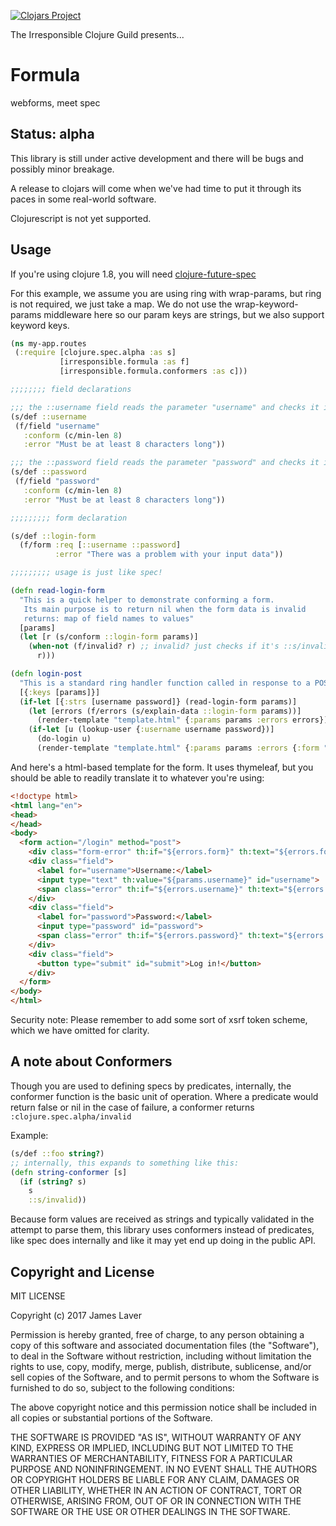 [![Clojars Project](https://img.shields.io/clojars/v/irresponsible/formula.svg)](https://clojars.org/irresponsible/formula)

The Irresponsible Clojure Guild presents...

# Formula

webforms, meet spec

## Status: alpha

This library is still under active development and there will be bugs and possibly minor breakage.

A release to clojars will come when we've had time to put it through its paces in some real-world software.

Clojurescript is not yet supported.

## Usage

If you're using clojure 1.8, you will need [clojure-future-spec](https://github.com/tonsky/clojure-future-spec)

For this example, we assume you are using ring with wrap-params, but ring is not
required, we just take a map. We do not use the wrap-keyword-params middleware
here so our param keys are strings, but we also support keyword keys.

```clojure
(ns my-app.routes
 (:require [clojure.spec.alpha :as s]
           [irresponsible.formula :as f]
           [irresponsible.formula.conformers :as c]))

;;;;;;;; field declarations

;;; the ::username field reads the parameter "username" and checks it is 8 chars+
(s/def ::username
 (f/field "username"
   :conform (c/min-len 8)
   :error "Must be at least 8 characters long"))

;;; the ::password field reads the parameter "password" and checks it is 8 chars+
(s/def ::password
 (f/field "password"
   :conform (c/min-len 8)
   :error "Must be at least 8 characters long"))

;;;;;;;;; form declaration

(s/def ::login-form
  (f/form :req [::username ::password]
          :error "There was a problem with your input data"))

;;;;;;;;; usage is just like spec!

(defn read-login-form
  "This is a quick helper to demonstrate conforming a form.
   Its main purpose is to return nil when the form data is invalid
   returns: map of field names to values"
  [params]
  (let [r (s/conform ::login-form params)]
    (when-not (f/invalid? r) ;; invalid? just checks if it's ::s/invalid
      r)))

(defn login-post
  "This is a standard ring handler function called in response to a POST request"
  [{:keys [params]}]
  (if-let [{:strs [username password]} (read-login-form params)]
    (let [errors (f/errors (s/explain-data ::login-form params))]
      (render-template "template.html" {:params params :errors errors}))
    (if-let [u (lookup-user {:username username password})]
      (do-login u)
      (render-template "template.html" {:params params :errors {:form "Your username and/or password were wrong. Please try again"}}))))
```

And here's a html-based template for the form. It uses thymeleaf, but you
should be able to readily translate it to whatever you're using:

```html
<!doctype html>
<html lang="en">
<head>
</head>
<body>
  <form action="/login" method="post">
    <div class="form-error" th:if="${errors.form}" th:text="${errors.form}">error message will be written here if there were errors</div>
    <div class="field">
      <label for="username">Username:</label>
      <input type="text" th:value="${params.username}" id="username">
      <span class="error" th:if="${errors.username}" th:text="${errors.username}"/>error message will be written here if the value is invalid</span>
    </div>
    <div class="field">
      <label for="password">Password:</label>
      <input type="password" id="password">
      <span class="error" th:if="${errors.password}" th:text="${errors.password}"/>error message will be written here if the value is invalid</span>
    </div>
    <div class="field">
      <button type="submit" id="submit">Log in!</button>
    </div>
  </form>
</body>
</html>
```

Security note: Please remember to add some sort of xsrf token scheme, which we have omitted for clarity.

## A note about Conformers

Though you are used to defining specs by predicates, internally, the conformer
function is the basic unit of operation. Where a predicate would return false or
nil in the case of failure, a conformer returns `:clojure.spec.alpha/invalid`

Example:

```clojure
(s/def ::foo string?)
;; internally, this expands to something like this:
(defn string-conformer [s]
  (if (string? s)
    s
    ::s/invalid))
```

Because form values are received as strings and typically validated in the attempt
to parse them, this library uses conformers instead of predicates, like spec
does internally and like it may yet end up doing in the public API.

## Copyright and License

MIT LICENSE

Copyright (c) 2017 James Laver

Permission is hereby granted, free of charge, to any person obtaining a copy of this software and associated documentation files (the "Software"), to deal in the Software without restriction, including without limitation the rights to use, copy, modify, merge, publish, distribute, sublicense, and/or sell copies of the Software, and to permit persons to whom the Software is furnished to do so, subject to the following conditions:

The above copyright notice and this permission notice shall be included in all copies or substantial portions of the Software.

THE SOFTWARE IS PROVIDED "AS IS", WITHOUT WARRANTY OF ANY KIND, EXPRESS OR IMPLIED, INCLUDING BUT NOT LIMITED TO THE WARRANTIES OF MERCHANTABILITY, FITNESS FOR A PARTICULAR PURPOSE AND NONINFRINGEMENT. IN NO EVENT SHALL THE AUTHORS OR COPYRIGHT HOLDERS BE LIABLE FOR ANY CLAIM, DAMAGES OR OTHER LIABILITY, WHETHER IN AN ACTION OF CONTRACT, TORT OR OTHERWISE, ARISING FROM, OUT OF OR IN CONNECTION WITH THE SOFTWARE OR THE USE OR OTHER DEALINGS IN THE SOFTWARE.

